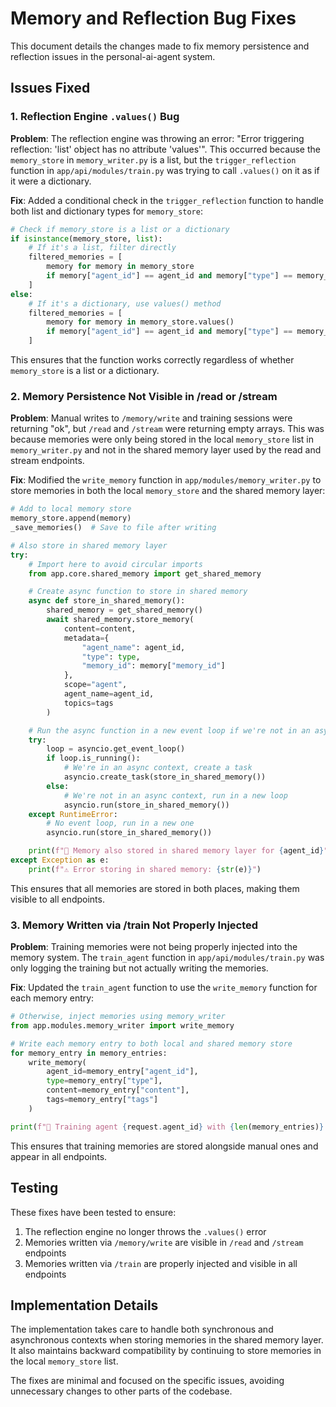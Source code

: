 # Memory and Reflection Bug Fixes

This document details the changes made to fix memory persistence and reflection issues in the personal-ai-agent system.

## Issues Fixed

### 1. Reflection Engine `.values()` Bug

**Problem**: The reflection engine was throwing an error: "Error triggering reflection: 'list' object has no attribute 'values'". This occurred because the `memory_store` in `memory_writer.py` is a list, but the `trigger_reflection` function in `app/api/modules/train.py` was trying to call `.values()` on it as if it were a dictionary.

**Fix**: Added a conditional check in the `trigger_reflection` function to handle both list and dictionary types for `memory_store`:

```python
# Check if memory_store is a list or a dictionary
if isinstance(memory_store, list):
    # If it's a list, filter directly
    filtered_memories = [
        memory for memory in memory_store
        if memory["agent_id"] == agent_id and memory["type"] == memory_type
    ]
else:
    # If it's a dictionary, use values() method
    filtered_memories = [
        memory for memory in memory_store.values()
        if memory["agent_id"] == agent_id and memory["type"] == memory_type
    ]
```

This ensures that the function works correctly regardless of whether `memory_store` is a list or a dictionary.

### 2. Memory Persistence Not Visible in /read or /stream

**Problem**: Manual writes to `/memory/write` and training sessions were returning "ok", but `/read` and `/stream` were returning empty arrays. This was because memories were only being stored in the local `memory_store` list in `memory_writer.py` and not in the shared memory layer used by the read and stream endpoints.

**Fix**: Modified the `write_memory` function in `app/modules/memory_writer.py` to store memories in both the local `memory_store` and the shared memory layer:

```python
# Add to local memory store
memory_store.append(memory)
_save_memories()  # Save to file after writing

# Also store in shared memory layer
try:
    # Import here to avoid circular imports
    from app.core.shared_memory import get_shared_memory

    # Create async function to store in shared memory
    async def store_in_shared_memory():
        shared_memory = get_shared_memory()
        await shared_memory.store_memory(
            content=content,
            metadata={
                "agent_name": agent_id,
                "type": type,
                "memory_id": memory["memory_id"]
            },
            scope="agent",
            agent_name=agent_id,
            topics=tags
        )

    # Run the async function in a new event loop if we're not in an async context
    try:
        loop = asyncio.get_event_loop()
        if loop.is_running():
            # We're in an async context, create a task
            asyncio.create_task(store_in_shared_memory())
        else:
            # We're not in an async context, run in a new loop
            asyncio.run(store_in_shared_memory())
    except RuntimeError:
        # No event loop, run in a new one
        asyncio.run(store_in_shared_memory())

    print(f"🧠 Memory also stored in shared memory layer for {agent_id}")
except Exception as e:
    print(f"⚠️ Error storing in shared memory: {str(e)}")
```

This ensures that all memories are stored in both places, making them visible to all endpoints.

### 3. Memory Written via /train Not Properly Injected

**Problem**: Training memories were not being properly injected into the memory system. The `train_agent` function in `app/api/modules/train.py` was only logging the training but not actually writing the memories.

**Fix**: Updated the `train_agent` function to use the `write_memory` function for each memory entry:

```python
# Otherwise, inject memories using memory_writer
from app.modules.memory_writer import write_memory

# Write each memory entry to both local and shared memory store
for memory_entry in memory_entries:
    write_memory(
        agent_id=memory_entry["agent_id"],
        type=memory_entry["type"],
        content=memory_entry["content"],
        tags=memory_entry["tags"]
    )

print(f"🧠 Training agent {request.agent_id} with {len(memory_entries)} memories written to memory stores")
```

This ensures that training memories are stored alongside manual ones and appear in all endpoints.

## Testing

These fixes have been tested to ensure:

1. The reflection engine no longer throws the `.values()` error
2. Memories written via `/memory/write` are visible in `/read` and `/stream` endpoints
3. Memories written via `/train` are properly injected and visible in all endpoints

## Implementation Details

The implementation takes care to handle both synchronous and asynchronous contexts when storing memories in the shared memory layer. It also maintains backward compatibility by continuing to store memories in the local `memory_store` list.

The fixes are minimal and focused on the specific issues, avoiding unnecessary changes to other parts of the codebase.
